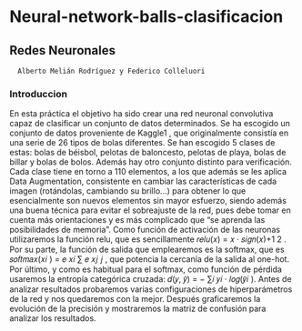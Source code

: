 # Neural-network-balls-clasificacion
## Redes Neuronales
      Alberto Melián Rodríguez y Federico Colleluori
          
### Introduccion 
En esta práctica el objetivo ha sido crear una red neuronal convolutiva capaz de 
clasificar un conjunto de datos determinados. Se ha escogido un conjunto de datos 
proveniente de Kaggle1
, que originalmente consistía en una serie de 26 tipos de bolas 
diferentes. Se han escogido 5 clases de estas: bolas de béisbol, pelotas de baloncesto, 
pelotas de playa, bolas de billar y bolas de bolos. Además hay otro conjunto distinto para 
verificación. Cada clase tiene en torno a 110 elementos, a los que además se les aplica 
Data Augmentation, consistente en cambiar las características de cada imagen 
(rotándolas, cambiando su brillo…) para obtener lo que esencialmente son nuevos 
elementos sin mayor esfuerzo, siendo además una buena técnica para evitar el 
sobreajuste de la red, pues debe tomar en cuenta más orientaciones y es más complicado 
que “se aprenda las posibilidades de memoria”. Como función de activación de las 
neuronas utilizaremos la función relu, que es sencillamente 𝑟𝑒𝑙𝑢(𝑥) = 𝑥 ·
𝑠𝑖𝑔𝑛(𝑥)+1
2
. Por 
su parte, la función de salida que emplearemos es la softmax, que es 𝑠𝑜𝑓𝑡𝑚𝑎𝑥(𝑥𝑖
) =
𝑒
𝑥𝑖
∑ 𝑒
𝑥𝑗
𝑗
, que potencia la cercanía de la salida al one-hot. Por último, y como es habitual para 
el softmax, como función de pérdida usaremos la entropía categórica cruzada: 𝑑(𝑦, 𝑦̂) =
− ∑𝑖 𝑦𝑖
· 𝑙𝑜𝑔(𝑦̂𝑖
).
Antes de analizar resultados probaremos varias configuraciones de 
hiperparámetros de la red y nos quedaremos con la mejor. Después graficaremos la 
evolución de la precisión y mostraremos la matriz de confusión para analizar los 
resultados.

